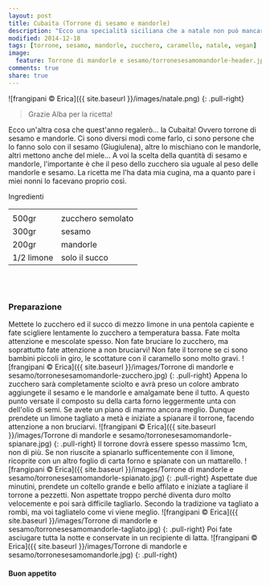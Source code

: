 ```yaml
---
layout: post
title: Cubaita (Torrone di sesamo e mandorle)
description: "Ecco una specialità siciliana che a natale non può mancare!"
modified: 2014-12-18
tags: [torrone, sesamo, mandorle, zucchero, caramello, natale, vegan]
image:
  feature: Torrone di mandorle e sesamo/torronesesamomandorle-header.jpg
comments: true
share: true
---
```


![frangipani © Erica]({{ site.baseurl }}/images/natale.png)
{: .pull-right}

> Grazie Alba per la ricetta!

Ecco un'altra cosa che quest'anno regalerò... la Cubaita! Ovvero torrone di sesamo e mandorle. Ci sono diversi modi come farlo, ci sono persone che lo fanno solo con il sesamo (Giugiulena), altre lo mischiano con le mandorle, altri mettono anche del miele... A voi la scelta della quantità di sesamo e mandorle, l'importante è che il peso dello zucchero sia uguale al peso delle mandorle e sesamo. La ricetta me l'ha data mia cugina, ma a quanto pare i miei nonni lo facevano proprio così.


<div class="ingredients">
  <div class="ingredients-title">Ingredienti</div>
  <table>
    <tbody>
      <tr>
        <td></td>
      </tr>
        <td>500gr</td>
        <td>zucchero semolato</td>
      </tr>
      <tr>
        <td>300gr</td>
        <td>sesamo</td>
      </tr>
      <tr>
        <td>200gr</td>
        <td>mandorle</td>
      </tr>
      <tr>
        <td>1/2 limone</td>
        <td>solo il succo</td>
      </tr>
    </tbody>
  </table>
  <br></br>
</div>


<h3>
  <font color="grey">
    <i class="icon-cogs"></i>
  </font> Preparazione
</h3>

Mettete lo zucchero ed il succo di mezzo limone in una pentola capiente e fate scigliere lentamente lo zucchero a temperatura bassa. Fate molta attenzione e mescolate spesso. Non fate bruciare lo zucchero, ma soprattutto fate attenzione a non bruciarvi! Non fate il torrone se ci sono bambini piccoli in giro, le scottature con il caramello sono molto gravi.
![frangipani © Erica]({{ site.baseurl }}/images/Torrone di mandorle e sesamo/torronesesamomandorle-zucchero.jpg)
{: .pull-right}
Appena lo zucchero sarà completamente sciolto e avrà preso un colore ambrato aggiungete il sesamo e le mandorle e amalgamate bene il tutto. A questo punto versate il composto su della carta forno leggermente unta con dell'olio di semi. Se avete un piano di marmo ancora meglio. Dunque prendete un limone tagliato a metà e iniziate a spianare il torrone, facendo attenzione a non bruciarvi.
![frangipani © Erica]({{ site.baseurl }}/images/Torrone di mandorle e sesamo/torronesesamomandorle-spianare.jpg)
{: .pull-right}
Il torrone dovrà essere spesso massimo 1cm, non di più. Se non riuscite a spianarlo sufficentemente con il limone, ricoprite con un altro foglio di carta forno e spianate con un mattarello.
![frangipani © Erica]({{ site.baseurl }}/images/Torrone di mandorle e sesamo/torronesesamomandorle-spianato.jpg)
{: .pull-right}
Aspettate due minutini, prendete un coltello grande e bello affilato e iniziate a tagliare il torrone a pezzetti. Non aspettate troppo perché diventa duro molto velocemente e poi sarà difficile tagliarlo. Secondo la tradizione va tagliato a rombi, ma voi tagliatelo come vi viene meglio.
![frangipani © Erica]({{ site.baseurl }}/images/Torrone di mandorle e sesamo/torronesesamomandorle-tagliato.jpg)
{: .pull-right}
Poi fate asciugare tutta la notte e conservate in un recipiente di latta.
![frangipani © Erica]({{ site.baseurl }}/images/Torrone di mandorle e sesamo/torronesesamomandorle.jpg)
{: .pull-right}

<h4>Buon appetito
  <font color="red">
    <i class="icon-smile"></i>
  </font>
</h4>
